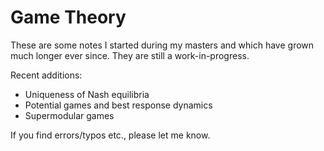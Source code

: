 # Game Theory

These are some notes I started during my masters and which have grown much longer ever since. They are still a work-in-progress.

Recent additions:
- Uniqueness of Nash equilibria
- Potential games and best response dynamics
- Supermodular games

If you find errors/typos etc., please let me know.
